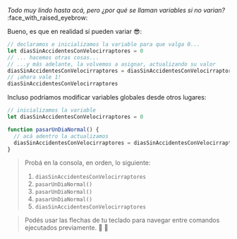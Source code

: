 _Todo muy lindo hasta acá, pero ¿por qué se llaman variables si no varian?_ :face_with_raised_eyebrow:

Bueno, es que en realidad sí pueden variar :sunglasses::

```javascript
// declaramos e inicializamos la variable para que valga 0...
let diasSinAccidentesConVelocirraptores = 0
// ... hacemos otras cosas...
// ...y más adelante, la volvemos a asignar, actualizando su valor
diasSinAccidentesConVelocirraptores = diasSinAccidentesConVelocirraptores + 1
// ¡ahora vale 1!
diasSinAccidentesConVelocirraptores
```

Incluso podríamos modificar variables globales desde otros lugares:

```javascript
// inicializamos la variable 
let diasSinAccidentesConVelocirraptores = 0

function pasarUnDiaNormal() {
  // acá adentro la actualizamos
  diasSinAccidentesConVelocirraptores = diasSinAccidentesConVelocirraptores + 1
}
```

> Probá en la consola, en orden, lo siguiente:
>
> 1. `diasSinAccidentesConVelocirraptores`
> 2. `pasarUnDiaNormal()`
> 3. `pasarUnDiaNormal()`
> 4. `pasarUnDiaNormal()`
> 5. `diasSinAccidentesConVelocirraptores`

> Podés usar las flechas de tu teclado para navegar entre comandos ejecutados previamente. :arrow_up_small: :arrow_down_small: